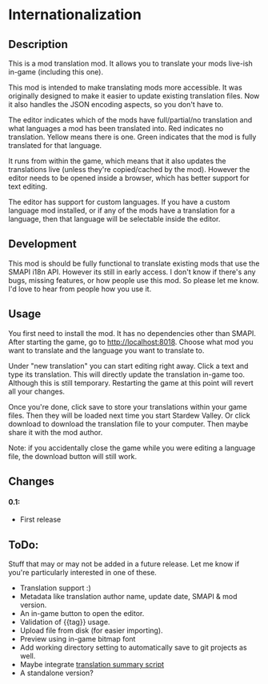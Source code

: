 # Internationalization

## Description
This is a mod translation mod. It allows you to translate your mods live-ish 
in-game (including this one).

This mod is intended to make translating mods more accessible. It was originally 
designed to make it easier to update existing translation files. 
Now it also handles the JSON encoding aspects, so you don't have to. 

The editor indicates which of the mods have full/partial/no translation and what 
languages a mod has been translated into. Red indicates no translation. Yellow 
means there is one. Green indicates that the mod is fully translated for that 
language.

It runs from within the game, which means that it also updates the translations 
live (unless they're copied/cached by the mod). 
However the editor needs to be opened inside a browser, which has better support 
for text editing.

The editor has support for custom languages. If you have a custom language mod
installed, or if any of the mods have a translation for a language, then that
language will be selectable inside the editor.

## Development
This mod is should be fully functional to translate existing mods that use the 
SMAPI i18n API. However its still in early access. I don't know if there's any
bugs, missing features, or how people use this mod. So please let me know. I'd
love to hear from people how you use it.

## Usage
You first need to install the mod. It has no dependencies other than SMAPI.
After starting the game, go to [http://localhost:8018](http://localhost:8018). 
Choose what mod you want to translate and the language you want to translate to.

Under "new translation" you can start editing right away. Click a text and type 
its translation. This will directly update the translation in-game too. Although
this is still temporary. Restarting the game at this point will revert all your 
changes.

Once you're done, click save to store your translations within your game files. 
Then they will be loaded next time you start Stardew Valley. Or click download 
to download the translation file to your computer. Then maybe share it with the 
mod author.

Note: if you accidentally close the game while you were editing a language file,
the download button will still work.

## Changes
#### 0.1:
* First release

## ToDo:
Stuff that may or may not be added in a future release. Let me know if you're 
particularly interested in one of these.

* Translation support :)
* Metadata like translation author name, update date, SMAPI & mod version.
* An in-game button to open the editor.
* Validation of {{tag}} usage.
* Upload file from disk (for easier importing).
* Preview using in-game bitmap font
* Add working directory setting to automatically save to git projects as well.
* Maybe integrate [translation summary script](https://github.com/Pathoschild/StardewScripts/blob/main/create-translation-summary/create%20translation%20summary.linq)
* A standalone version?
